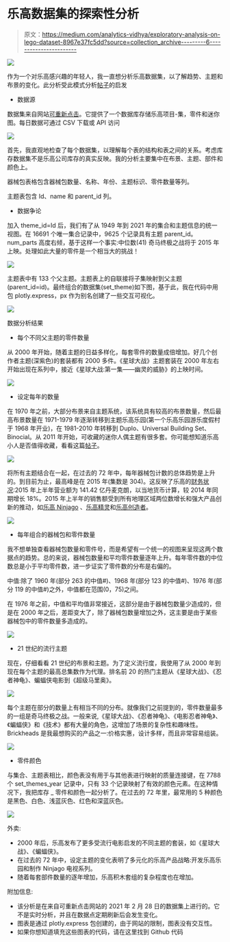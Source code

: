 # 乐高数据集的探索性分析

> 原文：<https://medium.com/analytics-vidhya/exploratory-analysis-on-lego-dataset-8967e37fc5dd?source=collection_archive---------6----------------------->

![](img/4147f378dece079f31a41867e58c14f1.png)

作为一个对乐高感兴趣的年轻人，我一直想分析乐高数据集，以了解趋势、主题和布景的变化。此分析受此模式分析[帖子](https://mode.com/blog/lego-data-analysis/)的启发

*   数据源

数据集来自网站[可重新点击](https://rebrickable.com/)。它提供了一个数据库存储乐高项目-集，零件和迷你图。每日数据可通过 CSV 下载或 API 访问

![](img/8227b2641e139c95695d1f4560f9f12d.png)

首先，我直观地检查了每个数据集，以理解每个表的结构和表之间的关系。考虑库存数据集不是乐高公司库存的真实反映。我的分析主要集中在布景、主题、部件和颜色上。

器械包表格包含器械包数量、名称、年份、主题标识、零件数量等列。

主题表包含 Id、name 和 parent_id 列。

*   数据争论

加入 theme_id=Id 后，我们有了从 1949 年到 2021 年的集合和主题信息的统一视图。在 16691 个唯一集合记录中，9625 个记录具有主题 parent_id。num_parts 高度右倾，基于这样一个事实:中位数(41) <mean percentile="" num_parts="" is="" the="" extreme="" outlier="" pieces="" of="" parts="" belong="" to="" set="" class="ae jo" href="https://www.toysnbricks.com/lego-the-ultimate-battle-for-chima-set-10004-pieces/" rel="noopener ugc nofollow" target="_blank">奇马终极之战将于 2015 年上映。处理如此大量的零件是一个相当大的挑战！</mean>

![](img/a5fedac0da3539cf86b2d3fb5671c671.png)

主题表中有 133 个父主题。主题表上的自联接将子集映射到父主题(parent_id=id)。最终组合的数据集(set_theme)如下图，基于此，我在代码中用包 plotly.express，px 作为别名创建了一些交互可视化。

![](img/f573c2ab0eea9c3bab808c1d4d506b55.png)

数据分析结果

*   每个不同父主题的零件数量

从 2000 年开始，随着主题的日益多样化，每套零件的数量成倍增加。好几个创作者主题(深紫色)的套装都有 2000 多件。《星球大战》主题套装在 2000 年左右开始出现在系列中，接近《星球大战:第一集——幽灵的威胁》的上映时间。

![](img/2729e4f0ba43509271d9c64ef341e448.png)

*   设定每年的数量

在 1970 年之前，大部分布景来自主题系统，该系统具有较高的布景数量，然后最高布景数量在 1971-1979 年逐渐转移到主题乐高乐园(第一个乐高乐园游乐度假村于 1968 年开业)，在 1981-2010 年转移到 Duplo、Universal Building Set、Binocial。从 2011 年开始，可收藏的迷你人偶主题有很多套。你可能想知道乐高小人是否值得收藏，看看这篇[帖子](https://blog.minifigures.com/are-lego-minifigures-worth-collecting/)。

![](img/9c823d1f9dd60a5d57fa649de02cd438.png)

将所有主题结合在一起，在过去的 72 年中，每年器械包计数的总体趋势是上升的。到目前为止，最高峰是在 2015 年(集数是 304)。这反映了乐高的[财务状况](https://en.wikipedia.org/wiki/The_Lego_Group):2015 年上半年营业额为 141.42 亿丹麦克朗，以当地货币计算，较 2014 年同期增长 18%。2015 年上半年的销售额受到所有地理区域两位数增长和强大产品创新的推动，如[乐高 Ninjago](https://en.wikipedia.org/wiki/Lego_Ninjago) 、[乐高精灵](https://en.wikipedia.org/wiki/Lego_Elves)和[乐高创造者](https://en.wikipedia.org/wiki/Lego_Creator)。

![](img/1a4aff64b882bb1e6f0a43b186005faa.png)

*   每年组合的器械包和零件数量

我不想单独查看器械包数量和零件号，而是希望有一个统一的视图来呈现这两个数据点的趋势。总的来说，器械包数量和平均零件数量逐年上升。每年零件数的中位数总是小于平均零件数，进一步证实了零件数的分布是右偏的。

中值:除了 1960 年(部分 263 的中值#)、1968 年(部分 123 的中值#)、1976 年(部分 119 的中值#)之外，中值都在范围(0，75)之间。

在 1976 年之前，中值和平均值非常接近，这部分是由于器械包数量少造成的，但是在 2000 年之后，差距变大了，除了器械包数量增加之外，这主要是由于某些器械包中的零件数量多造成的。

![](img/c013264dd920bed771e5f02ecbb48330.png)

*   21 世纪的流行主题

现在，仔细看看 21 世纪的布景和主题。为了定义流行度，我使用了从 2000 年到现在每个主题的最高总集数作为代理。排名前 20 的热门主题从《星球大战》、《忍者神龟》、蝙蝠侠电影到《超级马里奥》。

![](img/9ebd6bc590d67a4c30b27a43586731cf.png)

每个主题在部分的数量上有相当不同的分布。就像我们之前提到的，零件数量最多的一组是奇马终极之战。一般来说,《星球大战》、《忍者神龟》、《电影忍者神龟》、《蝙蝠侠》和《技术》都有大量的角色，这增加了场景的复杂性和趣味性。Brickheads 是我最想购买的产品之一:价格实惠，设计多样，而且非常容易组装。

![](img/8c29c178497c5e7296759f88994c3129.png)

*   零件颜色

与集合、主题表相比，颜色表没有用于与其他表进行映射的质量连接键，在 7788 个 set_themes_year 记录中，只有 33 个记录映射了有效的颜色元素。在这种情况下，我把库存 _ 零件和颜色一起分析了。在过去的 72 年里，最常用的 5 种颜色是黑色、白色、浅蓝灰色、红色和深蓝灰色。

![](img/70e2af12f898e2e9d5c348c3047f881a.png)

外卖:

*   2000 年后，乐高发布了更多受流行电影启发的不同主题的套装，如《星球大战》、《蝙蝠侠》。
*   在过去的 72 年中，设定主题的变化表明了多元化的乐高产品战略:开发乐高乐园和制作 Ninjago 电视系列。
*   随着每套部件数量的逐年增加，乐高积木套组的复杂程度也在增加。

附加信息:

*   该分析是在来自可重新点击网站的 2021 年 2 月 28 日的数据集上进行的。它不是实时分析，并且在数据点定期刷新后会发生变化。
*   图表是通过 plotly.express 包创建的，由于网站的限制，图表没有交互性。
*   如果你想知道填充这些图表的代码，请在这里找到 Github 代码